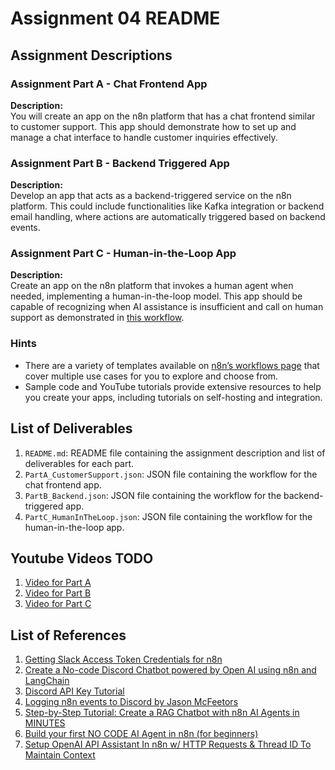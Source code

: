 # Assignment 04 README

## Assignment Descriptions

### Assignment Part A - Chat Frontend App

**Description:**  
You will create an app on the n8n platform that has a chat frontend similar to customer support. This app should demonstrate how to set up and manage a chat interface to handle customer inquiries effectively.  

### Assignment Part B - Backend Triggered App

**Description:**  
Develop an app that acts as a backend-triggered service on the n8n platform. This could include functionalities like Kafka integration or backend email handling, where actions are automatically triggered based on backend events.  

### Assignment Part C - Human-in-the-Loop App

**Description:**  
Create an app on the n8n platform that invokes a human agent when needed, implementing a human-in-the-loop model. This app should be capable of recognizing when AI assistance is insufficient and call on human support as demonstrated in [this workflow](https://n8n.io/workflows/2095-ask-a-human-for-help-when-the-ai-doesnt-know-the-answer).

### Hints

- There are a variety of templates available on [n8n’s workflows page](https://n8n.io/workflows/) that cover multiple use cases for you to explore and choose from.
- Sample code and YouTube tutorials provide extensive resources to help you create your apps, including tutorials on self-hosting and integration.

## List of Deliverables

1. `README.md`: README file containing the assignment description and list of deliverables for each part.
2. `PartA_CustomerSupport.json`: JSON file containing the workflow for the chat frontend app.
3. `PartB_Backend.json`: JSON file containing the workflow for the backend-triggered app.
4. `PartC_HumanInTheLoop.json`: JSON file containing the workflow for the human-in-the-loop app.

## Youtube Videos TODO

1. [Video for Part A](https://youtu.be/LOmbYTa7w_0)
2. [Video for Part B](https://youtu.be/z_iTdgNAuoQ)
3. [Video for Part C](https://youtu.be/7TvcBmqdL_g)

## List of References

1. [Getting Slack Access Token Credentials for n8n](https://www.youtube.com/watch?v=8x3BzKhl_ek)
2. [Create a No-code Discord Chatbot powered by Open AI using n8n and LangChain](https://www.youtube.com/watch?v=NIpr3uwXnrA&t=181s)
3. [Discord API Key Tutorial](https://www.youtube.com/watch?v=OAJyw4zrsk0)
4. [Logging n8n events to Discord by Jason McFeetors](https://www.youtube.com/watch?v=epz5Uo3Zd6Q&t=267s)
5. [Step-by-Step Tutorial: Create a RAG Chatbot with n8n AI Agents in MINUTES](https://www.youtube.com/watch?v=UeFi5oV9UpY&t=1200s)
6. [Build your first NO CODE AI Agent in n8n (for beginners)](https://www.youtube.com/watch?v=otUBuV1foLY)
7. [Setup OpenAI API Assistant In n8n w/ HTTP Requests & Thread ID To Maintain Context](https://www.youtube.com/watch?v=xIiBGKUn9s8&t=135s)
